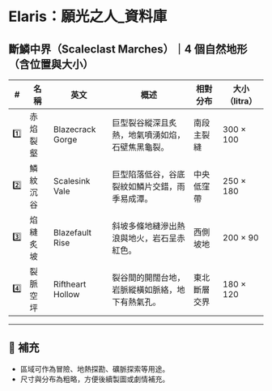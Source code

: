 
# Elaris：願光之人_資料庫

## 斷鱗中界（Scaleclast Marches）｜4 個自然地形（含位置與大小）

| # | 名稱 | 英文 | 概述 | 相對分布 | 大小（litra） |
|---|------|------|------|-----------|----------------|
| 1️⃣ | 赤焰裂壑 | Blazecrack Gorge | 巨型裂谷縱深且炙熱，地氣噴湧如焰，石壁焦黑龜裂。 | 南段主裂縫 | 300 × 100 |
| 2️⃣ | 鱗紋沉谷 | Scalesink Vale | 巨型陷落低谷，谷底裂紋如鱗片交錯，雨季易成潭。 | 中央低窪帶 | 250 × 180 |
| 3️⃣ | 焰縫炙坡 | Blazefault Rise | 斜坡多條地縫滲出熱浪與地火，岩石呈赤紅色。 | 西側坡地 | 200 × 90 |
| 4️⃣ | 裂脈空坪 | Riftheart Hollow | 裂谷間的開闊台地，岩脈縱橫如脈絡，地下有熱氣孔。 | 東北斷層交界 | 180 × 120 |

---

## 📏 補充
- 區域可作為冒險、地熱探勘、礦脈探索等用途。
- 尺寸與分布為粗略，方便後續製圖或劇情補充。
